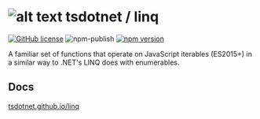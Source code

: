 # ![alt text](https://avatars1.githubusercontent.com/u/64487547?s=30 "tsdotnet") tsdotnet / linq

[![GitHub license](https://img.shields.io/badge/license-MIT-blue.svg?style=flat-square)](https://github.com/tsdotnet/linq/blob/master/LICENSE)
![npm-publish](https://github.com/tsdotnet/linq/workflows/npm-publish/badge.svg)
[![npm version](https://img.shields.io/npm/v/@tsdotnet/linq.svg?style=flat-square)](https://www.npmjs.com/package/@tsdotnet/linq)

A familiar set of functions that operate on JavaScript iterables (ES2015+) in a similar way to .NET's LINQ does with enumerables.

## Docs

[tsdotnet.github.io/linq](https://tsdotnet.github.io/linq/)
